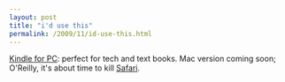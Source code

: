 ```yaml
---
layout: post
title: "i'd use this"
permalink: /2009/11/id-use-this.html
---
```


[Kindle for PC](http://www.amazon.com/gp/feature.html/ref=kcp_pc_mkt_lnd?docId=1000426311): perfect for tech and text books. Mac version coming soon; O'Reilly, it's about time to kill [Safari](http://safaribooksonline.com/).